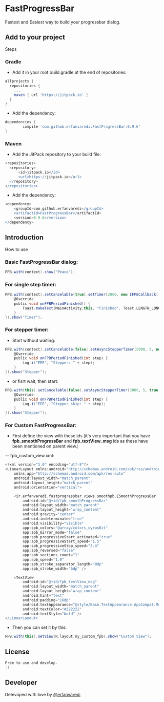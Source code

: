 # FastProgressBar
Fastest and Easiest way to build your progressbar dialog.

## Add to your project
Steps
### Gradle
- Add it in your root build.gradle at the end of repositories:

```groovy
allprojects {
  repositories {
    ...
    maven { url 'https://jitpack.io' }
  }
}
```

- Add the dependency:

```groovy
dependencies {
        compile 'com.github.erfanvaredi:FastProgressBar:0.9.6'
}
```

### Maven
- Add the JitPack repository to your build file:

```groovy
<repositories>
  <repository>
      <id>jitpack.io</id>
      <url>https://jitpack.io</url>
  </repository>
</repositories>
```

- Add the dependency:

```groovy
<dependency>
    <groupId>com.github.erfanvaredi</groupId>
    <artifactId>FastProgressBar</artifactId>
    <version>0.9.6</version>
</dependency>
```

## Introduction
How to use
### Basic FastProgressBar dialog:

```groovy
FPB.with(context).show("Peace");
```

### For single step timer:

```groovy
FPB.with(context).setCancelable(true).setTimer(2000, new IFPBCallback() {
    @Override
    public void onFPBPeriodFinished() {
        Toast.makeText(MainActivity.this, "Finished", Toast.LENGTH_LONG).show();
    }
}).show("Timer");
```

### For stepper timer:

- Start without waiting:
```groovy
FPB.with(context).setCancelable(false).setAsyncStepperTimer(5000, 5, new IAsyncFPBCallback() {
    @Override
    public void onFPBPeriodFinished(int step) {
        Log.i("EEE", "Stepper: " + step);
    }
}).show("Stepper");
```
- or fisrt wait, then start:
```groovy
FPB.with(this).setCancelable(false).setAsyncStepperTimer(3000, 5, true, new IAsyncFPBCallback() {
    @Override
    public void onFPBPeriodFinished(int step) {
        Log.i("EEE", "Stepper_skip: " + step);
    }
}).show("Stepper");
```

### For Custom FastProgressBar:

- First define the view with these ids (it's very important that you have <b>fpb_smoothProgressBar</b> and <b>fpb_textView_msg</b> ids as these have been mentioned on parent view.)

-- fpb_custom_view.xml:

```groovy
<?xml version="1.0" encoding="utf-8"?>
<LinearLayout xmlns:android="http://schemas.android.com/apk/res/android"
    xmlns:app="http://schemas.android.com/apk/res-auto"
    android:layout_width="match_parent"
    android:layout_height="match_parent"
    android:orientation="vertical">

    <ir.erfanvaredi.fastprogressbar.views.smoothpb.ESmoothProgressBar
        android:id="@+id/fpb_smoothProgressBar"
        android:layout_width="match_parent"
        android:layout_height="wrap_content"
        android:gravity="center"
        android:indeterminate="true"
        android:visibility="visible"
        app:spb_colors="@array/colors_cyrusBit"
        app:spb_mirror_mode="false"
        app:spb_progressiveStart_activated="true"
        app:spb_progressiveStart_speed="1.5"
        app:spb_progressiveStop_speed="3.4"
        app:spb_reversed="false"
        app:spb_sections_count="1"
        app:spb_speed="1.0"
        app:spb_stroke_separator_length="0dp"
        app:spb_stroke_width="6dp" />

    <TextView
        android:id="@+id/fpb_textView_msg"
        android:layout_width="match_parent"
        android:layout_height="wrap_content"
        android:hint="text"
        android:padding="16dp"
        android:textAppearance="@style/Base.TextAppearance.AppCompat.Medium"
        android:textColor="#222222"
        android:textStyle="bold" />
</LinearLayout>
```

- Then you can set it by this:
```groovy
FPB.with(this).setView(R.layout.my_custom_fpb).show("Custom View");
```

## License
```groovy
Free to use and develop.
:)
```

## Developer

Delevoped with love by [@erfanvaredi][1]

[1]: https://github.com/erfanvaredi/
